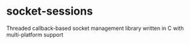 # socket-sessions
Threaded callback-based socket management library written in C with multi-platform support
